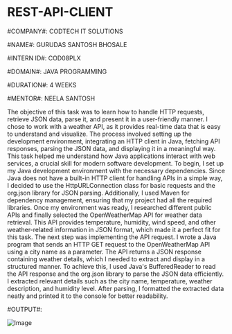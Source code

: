 # REST-API-CLIENT

#COMPANY#: CODTECH IT SOLUTIONS

#NAME#: GURUDAS SANTOSH BHOSALE

#INTERN ID#: COD08PLX

#DOMAIN#: JAVA PROGRAMMING

#DURATION#: 4 WEEKS

#MENTOR#: NEELA SANTOSH

The objective of this task was to learn how to handle HTTP requests, retrieve JSON data, parse it, and present it in a user-friendly manner. I chose to work with a weather API, as it provides real-time data that is easy to understand and visualize. The process involved setting up the development environment, integrating an HTTP client in Java, fetching API responses, parsing the JSON data, and displaying it in a meaningful way. This task helped me understand how Java applications interact with web services, a crucial skill for modern software development.
    To begin, I set up my Java development environment with the necessary dependencies. Since Java does not have a built-in HTTP client for handling APIs in a simple way, I decided to use the HttpURLConnection class for basic requests and the org.json library for JSON parsing. Additionally, I used Maven for dependency management, ensuring that my project had all the required libraries. Once my environment was ready, I researched different public APIs and finally selected the OpenWeatherMap API for weather data retrieval. This API provides temperature, humidity, wind speed, and other weather-related information in JSON format, which made it a perfect fit for this task.
    The next step was implementing the API request. I wrote a Java program that sends an HTTP GET request to the OpenWeatherMap API using a city name as a parameter. The API returns a JSON response containing weather details, which I needed to extract and display in a structured manner. To achieve this, I used Java's BufferedReader to read the API response and the org.json library to parse the JSON data efficiently. I extracted relevant details such as the city name, temperature, weather description, and humidity level. After parsing, I formatted the extracted data neatly and printed it to the console for better readability.

#OUTPUT#:

![Image](https://github.com/user-attachments/assets/06370e5e-49fd-4b1f-bd3b-d5e820c53017)

